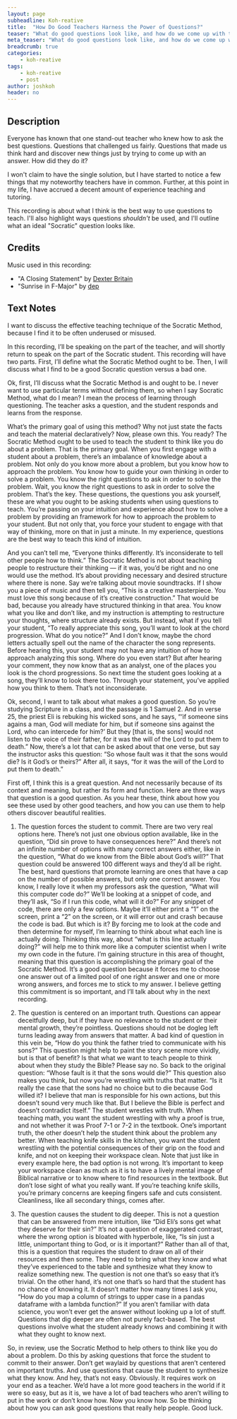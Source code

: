 ```yaml
---
layout: page
subheadline: Koh-reative
title:  "How Do Good Teachers Harness the Power of Questions?"
teaser: "What do good questions look like, and how do we come up with them?"
meta_teaser: "What do good questions look like, and how do we come up with them?"
breadcrumb: true
categories:
    - koh-reative
tags:
    - koh-reative
    - post
author: joshkoh
header: no
---
```


## Description

Everyone has known that one stand-out teacher who knew how to ask the best
questions. Questions that challenged us fairly. Questions that made us think
hard and discover new things just by trying to come up with an answer. How did
they do it?

I won't claim to have the single solution, but I have started to notice a few
things that my noteworthy teachers have in common. Further, at this point in my
life, I have accrued a decent amount of experience teaching and tutoring.

This recording is about what I think is the best way to use questions to teach.
I'll also highlight ways questions *shouldn't* be used, and I'll outline what an
ideal "Socratic" question looks like.

## Credits

Music used in this recording:

- "A Closing Statement" by [Dexter Britain](http://www.dexterbritain.com)
- "Sunrise in F-Major" by [dep](http://www.dep.fm)

## Text Notes

I want to discuss the effective teaching technique of the Socratic Method,
because I find it to be often underused or misused.

In this recording, I’ll be speaking on the part of the teacher, and will shortly
return to speak on the part of the Socratic student. This recording will have
two parts. First, I’ll define what the Socratic Method ought to be. Then, I will
discuss what I find to be a good Socratic question versus a bad one.

Ok, first, I’ll discuss what the Socratic Method is and ought to be. I never
want to use particular terms without defining them, so when I say Socratic
Method, what do I mean? I mean the process of learning through questioning. The
teacher asks a question, and the student responds and learns from the response.

What’s the primary goal of using this method? Why not just state the facts and
teach the material declaratively? Now, please own this. You ready? The Socratic
Method ought to be used to teach the student to think like you do about a
problem. That is the primary goal. When you first engage with a student about a
problem, there’s an imbalance of knowledge about a problem. Not only do you know
more about a problem, but you know how to approach the problem. You know how to
guide your own thinking in order to solve a problem. You know the right
questions to ask in order to solve the problem. Wait, you know the right
questions to ask in order to solve the problem. That’s the key. These questions,
the questions you ask yourself, these are what you ought to be asking students
when using questions to teach. You’re passing on your intuition and experience
about how to solve a problem by providing an framework for how to approach the
problem to your student. But not only that, you force your student to engage
with that way of thinking, more on that in just a minute. In my experience,
questions are the best way to teach this kind of intuition.

And you can’t tell me, “Everyone thinks differently. It’s inconsiderate to tell
other people how to think.” The Socratic Method is not about teaching people to
restructure their thinking — if it was, you’d be right and no one would use the
method. It’s about providing necessary and desired structure where there is
none. Say we’re talking about movie soundtracks. If I show you a piece of music
and then tell you, “This is a creative masterpiece. You must love this song
because of it’s creative construction.” That would be bad, because you already
have structured thinking in that area. You know what you like and don’t like,
and my instruction is attempting to restructure your thoughts, where structure
already exists. But instead, what if you tell your student, “To really
appreciate this song, you’ll want to look at the chord progression. What do you
notice?” And I don’t know, maybe the chord letters actually spell out the name
of the character the song represents. Before hearing this, your student may not
have any intuition of how to approach analyzing this song. Where do you even
start? But after hearing your comment, they now know that as an analyst, one of
the places you look is the chord progressions. So next time the student goes
looking at a song, they’ll know to look there too. Through your statement,
you’ve applied how you think to them. That’s not inconsiderate.  

Ok, second, I want to talk about what makes a good question. So you’re studying
Scripture in a class, and the passage is 1 Samuel 2. And in verse 25, the priest
Eli is rebuking his wicked sons, and he says, “‘if someone sins agains a man,
God will mediate for him, but if someone sins against the Lord, who can
intercede for him?’ But they [that is, the sons] would not listen to the voice
of their father, for it was the will of the Lord to put them to death.” Now,
there’s a lot that can be asked about that one verse, but say the instructor
asks this question: “So whose fault was it that the sons would die? Is it God’s
or theirs?” After all, it says, “for it was the will of the Lord to put them to
death.”

First off, I think this is a great question. And not necessarily because of its
context and meaning, but rather its form and function. Here are three ways that
question is a good question. As you hear these, think about how you see these
used by other good teachers, and how you can use them to help others discover
beautiful realities.

1) The question forces the student to commit. There are two very real options
   here. There’s not just one obvious option available, like in the question,
   “Did sin prove to have consequences here?” And there’s not an infinite number
   of options with many correct answers either, like in the question, “What do
   we know from the Bible about God’s will?” That question could be answered 100
   different ways and they’d all be right. The best, hard questions that promote
   learning are ones that have a cap on the number of possible answers, but only
   one correct answer. You know, I really love it when my professors ask the
   question, “What will this computer code do?” We’ll be looking at a snippet of
   code, and they’ll ask, “So if I run this code, what will it do?” For any
   snippet of code, there are only a few options. Maybe it’ll either print a “1”
   on the screen, print a “2” on the screen, or it will error out and crash
   because the code is bad. But which is it? By forcing me to look at the code
   and then determine for myself, I’m learning to think about what each line is
   actually doing. Thinking this way, about “what is this line actually doing?”
   will help me to think more like a computer scientist when I write my own code
   in the future. I’m gaining structure in this area of thought, meaning that
   this question is accomplishing the primary goal of the Socratic Method. It’s
   a good question because it forces me to choose one answer out of a limited
   pool of one right answer and one or more wrong answers, and forces me to
   stick to my answer. I believe getting this commitment is so important, and
   I’ll talk about why in the next recording.

2) The question is centered on an important truth. Questions can appear
   deceitfully deep, but if they have no relevance to the student or their
   mental growth, they’re pointless. Questions should not be dogleg left turns
   leading away from answers that matter. A bad kind of question in this vein
   be, “How do you think the father tried to communicate with his sons?” This
   question might help to paint the story scene more vividly, but is that of
   benefit? Is that what we want to teach people to think about when they study
   the Bible? Please say no. So back to the original question: “Whose fault is
   it that the sons would die?” This question also makes you think, but now
   you’re wrestling with truths that matter. “Is it really the case that the
   sons had no choice but to die because God willed it? I believe that man is
   responsible for his own actions, but this doesn’t sound very much like that.
   But I believe the Bible is perfect and doesn’t contradict itself.” The
   student wrestles with truth. When teaching math, you want the student
   wrestling with why a proof is true, and not whether it was Proof 7-1 or 7-2
   in the textbook. One’s important truth, the other doesn’t help the student
   think about the problem any better. When teaching knife skills in the
   kitchen, you want the student wrestling with the potential consequences of
   their grip on the food and knife, and not on keeping their workspace clean.
   Note that just like in every example here, the bad option is not wrong. It’s
   important to keep your workspace clean as much as it is to have a lively
   mental image of Biblical narrative or to know where to find resources in the
   textbook. But don’t lose sight of what you really want. If you’re teaching
   knife skills, you’re primary concerns are keeping fingers safe and cuts
   consistent. Cleanliness, like all secondary things, comes after.

3) The question causes the student to dig deeper. This is not a question that
   can be answered from mere intuition, like “Did Eli’s sons get what they
   deserve for their sin?” It’s not a question of exaggerated contrast, where
   the wrong option is bloated with hyperbole, like, “Is sin just a little,
   unimportant thing to God, or is it important?” Rather than all of that, this
   is a question that requires the student to draw on all of their resources and
   then some. They need to bring what they know and what they’ve experienced to
   the table and synthesize what they know to realize something new. The
   question is not one that’s so easy that it’s trivial. On the other hand, it’s
   not one that’s so hard that the student has no chance of knowing it. It
   doesn’t matter how many times I ask you, “How do you map a column of strings
   to upper case in a pandas dataframe with a lambda function?” If you aren’t
   familiar with data science, you won’t ever get the answer without looking up
   a lot of stuff. Questions that dig deeper are often not purely fact-based.
   The best questions involve what the student already knows and combining it
   with what they ought to know next.

So, in review, use the Socratic Method to help others to think like you do about
a problem. Do this by asking questions that force the student to commit to their
answer. Don’t get waylaid by questions that aren’t centered on important truths.
And use questions that cause the student to synthesize what they know. And hey,
that’s not easy. Obviously. It requires work on your end as a teacher. We’d have
a lot more good teachers in the world if it were so easy, but as it is, we have
a lot of bad teachers who aren’t willing to put in the work or don’t know how.
Now you know how. So be thinking about how you can ask good questions that
really help people. Good luck.

